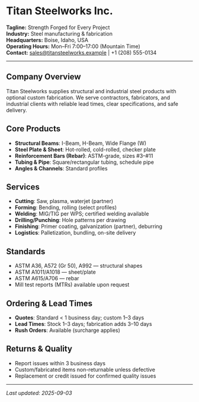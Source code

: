 # Titan Steelworks Inc.
**Tagline:** Strength Forged for Every Project  
**Industry:** Steel manufacturing & fabrication  
**Headquarters:** Boise, Idaho, USA  
**Operating Hours:** Mon–Fri 7:00–17:00 (Mountain Time)  
**Contact:** sales@titansteelworks.example | +1 (208) 555-0134  

---

## Company Overview
Titan Steelworks supplies structural and industrial steel products with optional custom fabrication. We serve contractors, fabricators, and industrial clients with reliable lead times, clear specifications, and safe delivery.

## Core Products
- **Structural Beams**: I-Beam, H-Beam, Wide Flange (W)  
- **Steel Plate & Sheet**: Hot-rolled, cold-rolled, checker plate  
- **Reinforcement Bars (Rebar)**: ASTM-grade, sizes #3–#11  
- **Tubing & Pipe**: Square/rectangular tubing, schedule pipe  
- **Angles & Channels**: Standard profiles  

## Services
- **Cutting**: Saw, plasma, waterjet (partner)  
- **Forming**: Bending, rolling (select profiles)  
- **Welding**: MIG/TIG per WPS; certified welding available  
- **Drilling/Punching**: Hole patterns per drawing  
- **Finishing**: Primer coating, galvanization (partner), deburring  
- **Logistics**: Palletization, bundling, on-site delivery  

## Standards
- ASTM A36, A572 (Gr 50), A992 — structural shapes  
- ASTM A1011/A1018 — sheet/plate  
- ASTM A615/A706 — rebar  
- Mill test reports (MTRs) available upon request  

## Ordering & Lead Times
- **Quotes**: Standard < 1 business day; custom 1–3 days  
- **Lead Times**: Stock 1–3 days; fabrication adds 3–10 days  
- **Rush Orders**: Available (surcharge applies)  

## Returns & Quality
- Report issues within 3 business days  
- Custom/fabricated items non-returnable unless defective  
- Replacement or credit issued for confirmed quality issues  

---
_Last updated: 2025-09-03_
